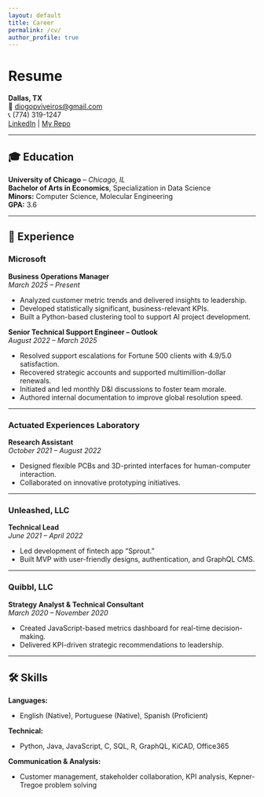 ```yaml
---
layout: default
title: Career
permalink: /cv/
author_profile: true
---
```

# Resume

**Dallas, TX**  
📧 [diogopviveiros@gmail.com](mailto:diogopviveiros@gmail.com)  
📞 (774) 319-1247  
[LinkedIn](https://www.linkedin.com/in/diogoviveiros/) | [My Repo](https://diogoviveiros.github.io/)


---

## 🎓 Education

**University of Chicago** – *Chicago, IL*  
**Bachelor of Arts in Economics**, Specialization in Data Science  
**Minors:** Computer Science, Molecular Engineering  
**GPA:** 3.6

---

## 💼 Experience

### Microsoft

**Business Operations Manager**  
*March 2025 – Present*  
- Analyzed customer metric trends and delivered insights to leadership.  
- Developed statistically significant, business-relevant KPIs.  
- Built a Python-based clustering tool to support AI project development.

**Senior Technical Support Engineer – Outlook**  
*August 2022 – March 2025*  
- Resolved support escalations for Fortune 500 clients with 4.9/5.0 satisfaction.  
- Recovered strategic accounts and supported multimillion-dollar renewals.  
- Initiated and led monthly D&I discussions to foster team morale.  
- Authored internal documentation to improve global resolution speed.

---

### Actuated Experiences Laboratory  
**Research Assistant**  
*October 2021 – August 2022*  
- Designed flexible PCBs and 3D-printed interfaces for human-computer interaction.  
- Collaborated on innovative prototyping initiatives.

---

### Unleashed, LLC  
**Technical Lead**  
*June 2021 – April 2022*  
- Led development of fintech app “Sprout.”  
- Built MVP with user-friendly designs, authentication, and GraphQL CMS.

---

### Quibbl, LLC  
**Strategy Analyst & Technical Consultant**  
*March 2020 – November 2020*  
- Created JavaScript-based metrics dashboard for real-time decision-making.  
- Delivered KPI-driven strategic recommendations to leadership.

---

## 🛠 Skills

**Languages:**  
- English (Native), Portuguese (Native), Spanish (Proficient)  

**Technical:**  
- Python, Java, JavaScript, C, SQL, R, GraphQL, KiCAD, Office365  

**Communication & Analysis:**  
- Customer management, stakeholder collaboration, KPI analysis, Kepner-Tregoe problem solving


